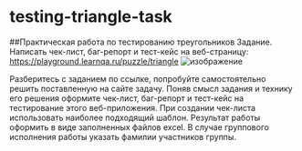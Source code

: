 # testing-triangle-task
##Практическая работа по тестированию треугольников
Задание. Написать чек-лист, баг-репорт и тест-кейс на веб-страницу: https://playground.learnqa.ru/puzzle/triangle
![изображение](https://github.com/Informatikvbg/testing-triangle-task/assets/91392276/ee12ee57-642a-413e-a686-6d4fda2faffc)

Разберитесь с заданием по ссылке, попробуйте самостоятельно решить поставленную на сайте задачу.
Поняв смысл задания и технику его решения оформите чек-лист, баг-репорт и тест-кейс на тестирование этого веб-приложения.
При создании чек-листа использовать наиболее подходящий шаблон.
Результат работы оформить в виде заполненных файлов excel.
В случае группового исполнения работы указать фамилии участников группы.
